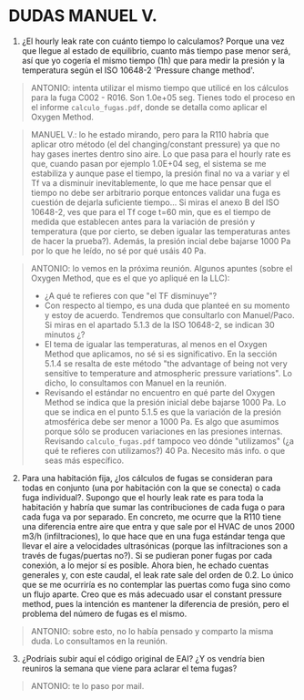 
# DUDAS MANUEL V.

1. ¿El hourly leak rate con cuánto tiempo lo calculamos? Porque una vez que llegue al estado de equilibrio, cuanto más tiempo pase menor será, así que yo cogería el mismo tiempo (1h) que para medir la presión y la temperatura según el ISO 10648-2 'Pressure change method'.
      
> ANTONIO: intenta utilizar el mismo tiempo que utilicé en los cálculos para la fuga C002 - R016. Son 1.0e+05 seg. Tienes todo el proceso en el informe `calculo_fugas.pdf`, donde se detalla como aplicar el Oxygen Method.

> MANUEL V.: lo he estado mirando, pero para la R110 habría que aplicar otro método (el del changing/constant pressure) ya que no hay gases inertes dentro sino aire. Lo que pasa para el hourly rate es que, cuando pasan por ejemplo 1.0E+04 seg, el sistema se me estabiliza y aunque pase el tiempo, la presión final no va a variar y el Tf va a disminuir inevitablemente, lo que me hace pensar que el tiempo no debe ser arbitrario porque entonces validar una fuga es cuestión de dejarla suficiente tiempo... Si miras el anexo B del ISO 10648-2, ves que para el Tf coge t=60 min, que es el tiempo de medida que establecen antes para la variación de presión y temperatura (que por cierto, se deben igualar las temperaturas antes de hacer la prueba?). Además, la presión incial debe bajarse 1000 Pa por lo que he leído, no sé por qué usáis 40 Pa.

> ANTONIO: lo vemos en la próxima reunión. Algunos apuntes (sobre el Oxygen Method, que es el que yo apliqué en la LLC):
> * ¿A qué te refieres con que "el TF disminuye"? 
> * Con respecto al tiempo, es una duda que planteé en su momento y estoy de acuerdo. Tendremos que consultarlo con Manuel/Paco. Si miras en el apartado 5.1.3 de la ISO 10648-2, se indican 30 minutos ¿?
> *  El tema de igualar las temperaturas, al menos en el Oxygen Method que aplicamos, no sé si es significativo. En la sección 5.1.4 se resalta de este método "the advantage of being not very sensitive to temperature and atmospheric pressure variations". Lo dicho, lo consultamos con Manuel en la reunión.
> * Revisando el estándar no encuentro en qué parte del Oxygen Method se indica que la presión inicial debe bajarse 1000 Pa. Lo que se indica en el punto 5.1.5 es que la variación de la presión atmosférica debe ser menor a 1000 Pa. Es algo que asumimos porque sólo se producen variaciones en las presiones internas. Revisando `calculo_fugas.pdf` tampoco veo dónde "utilizamos" (¿a qué te refieres con utilizamos?) 40 Pa. Necesito más info. o que seas más específico.

2. Para una habitación fija, ¿los cálculos de fugas se consideran para todas en conjunto (una por habitación con la que se conecta) o cada fuga individual?. Supongo que el hourly leak rate es para toda la habitación y habría que sumar las contribuciones de cada fuga o para cada fuga va por separado.
En concreto, me ocurre que la R110 tiene una diferencia entre aire que entra y que sale por el HVAC de unos 2000 m3/h (infiltraciones), lo que hace que en una fuga estándar tenga que llevar el aire a velocidades ultrasónicas (porque las infiltraciones son a través de fugas/puertas no?). Si se pudieran poner fugas por cada conexión, a lo mejor sí es posible. Ahora bien, he echado cuentas generales y, con este caudal, el leak rate sale del orden de 0.2. Lo único que se me ocurriría es no contemplar las puertas como fuga sino como un flujo aparte. Creo que es más adecuado usar el constant pressure method, pues la intención es mantener la diferencia de presión, pero el problema del número de fugas es el mismo.

> ANTONIO: sobre esto, no lo había pensado y comparto la misma duda. Lo consultamos en la reunión.

3. ¿Podríais subir aquí el código original de EAI? ¿Y os vendría bien reuniros la semana que viene para aclarar el tema fugas?

> ANTONIO: te lo paso por mail.
